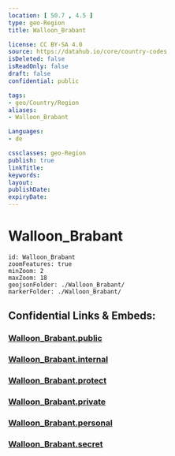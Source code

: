 ```yaml
---
location: [ 50.7 , 4.5 ] 
type: geo-Region
title: Walloon_Brabant

license: CC BY-SA 4.0
source: https://datahub.io/core/country-codes
isDeleted: false
isReadOnly: false
draft: false
confidential: public

tags:
- geo/Country/Region
aliases:
- Walloon_Brabant

Languages:
- de

cssclasses: geo-Region
publish: true
linkTitle: 
keywords: 
layout: 
publishDate: 
expiryDate: 
---
```


# Walloon_Brabant

```leaflet
id: Walloon_Brabant
zoomFeatures: true 
minZoom: 2 
maxZoom: 18
geojsonFolder: ./Walloon_Brabant/
markerFolder: ./Walloon_Brabant/
```


## Confidential Links & Embeds: 

### [Walloon_Brabant.public](/_public/\Earth\Continent\Europe\Europe~West\Belgium\Regions~Belgium\Wallonie\counties~WallonieWalloon_Brabant.public.md) 

### [Walloon_Brabant.internal](/_internal/\Earth\Continent\Europe\Europe~West\Belgium\Regions~Belgium\Wallonie\counties~WallonieWalloon_Brabant.internal.md) 

### [Walloon_Brabant.protect](/_protect/\Earth\Continent\Europe\Europe~West\Belgium\Regions~Belgium\Wallonie\counties~WallonieWalloon_Brabant.protect.md) 

### [Walloon_Brabant.private](/_private/\Earth\Continent\Europe\Europe~West\Belgium\Regions~Belgium\Wallonie\counties~WallonieWalloon_Brabant.private.md) 

### [Walloon_Brabant.personal](/_personal/\Earth\Continent\Europe\Europe~West\Belgium\Regions~Belgium\Wallonie\counties~WallonieWalloon_Brabant.personal.md) 

### [Walloon_Brabant.secret](/_secret/\Earth\Continent\Europe\Europe~West\Belgium\Regions~Belgium\Wallonie\counties~WallonieWalloon_Brabant.secret.md)

